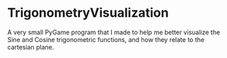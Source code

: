# TrigonometryVisualization

A very small PyGame program that I made to help me better visualize the Sine and Cosine trigonometric functions, and how they relate to the cartesian plane.
